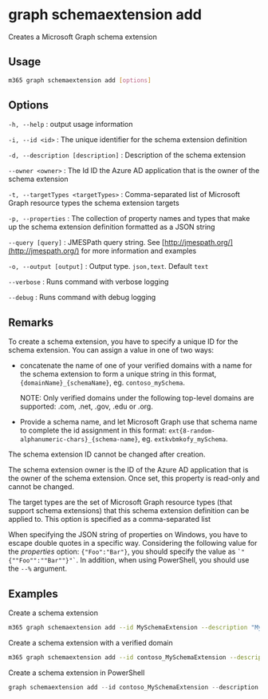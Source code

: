 # graph schemaextension add

Creates a Microsoft Graph schema extension

## Usage

```sh
m365 graph schemaextension add [options]
```

## Options

`-h, --help`
: output usage information

`-i, --id <id>`
: The unique identifier for the schema extension definition

`-d, --description [description]`
: Description of the schema extension

`--owner <owner>`
: The Id ID the Azure AD application that is the owner of the schema extension

`-t, --targetTypes <targetTypes>`
: Comma-separated list of Microsoft Graph resource types the schema extension targets

`-p, --properties`
: The collection of property names and types that make up the schema extension definition formatted as a JSON string

`--query [query]`
: JMESPath query string. See [http://jmespath.org/](http://jmespath.org/) for more information and examples

`-o, --output [output]`
: Output type. `json,text`. Default `text`

`--verbose`
: Runs command with verbose logging

`--debug`
: Runs command with debug logging

## Remarks

To create a schema extension, you have to specify a unique ID for the schema extension. You can assign a value in one of two ways:

- concatenate the name of one of your verified domains with a name for the schema extension to form a unique string in this format, `{domainName}_{schemaName}`, eg. `contoso_mySchema`.

    NOTE: Only verified domains under the following top-level domains are supported: .com, .net, .gov, .edu or .org.

- Provide a schema name, and let Microsoft Graph use that schema name to complete the id assignment in this format: `ext{8-random-alphanumeric-chars}_{schema-name}`, eg. `extkvbmkofy_mySchema`.

The schema extension ID cannot be changed after creation.

The schema extension owner is the ID of the Azure AD application that is the owner of the schema extension. Once set, this property is read-only and cannot be changed.

The target types are the set of Microsoft Graph resource types (that support schema extensions) that this schema extension definition can be applied to. This option is specified as a comma-separated list

When specifying the JSON string of properties on Windows, you have to escape double quotes in a specific way. Considering the following value for the _properties_ option: `{"Foo":"Bar"}`,
you should specify the value as <code>\`"{""Foo"":""Bar""}"\`</code>.
In addition, when using PowerShell, you should use the `--%` argument.

## Examples

Create a schema extension

```sh
m365 graph schemaextension add --id MySchemaExtension --description "My Schema Extension" --targetTypes Group --owner 62375ab9-6b52-47ed-826b-58e47e0e304b --properties \`"[{""name"":""myProp1"",""type"":""Integer""},{""name"":""myProp2"",""type"":""String""}]\`
```

Create a schema extension with a verified domain

```sh
m365 graph schemaextension add --id contoso_MySchemaExtension --description "My Schema Extension" --targetTypes Group --owner 62375ab9-6b52-47ed-826b-58e47e0e304b --properties \`"[{""name"":""myProp1"",""type"":""Integer""},{""name"":""myProp2"",""type"":""String""}]\`
```

Create a schema extension in PowerShell

```PowerShell
graph schemaextension add --id contoso_MySchemaExtension --description "My Schema Extension" --targetTypes Group --owner "62375ab9-6b52-47ed-826b-58e47e0e304b" --properties --% \`"[{""name"":""myProp1"",""type"":""Integer""},{""name"":""myProp2"",""type"":""String""}]\`
```